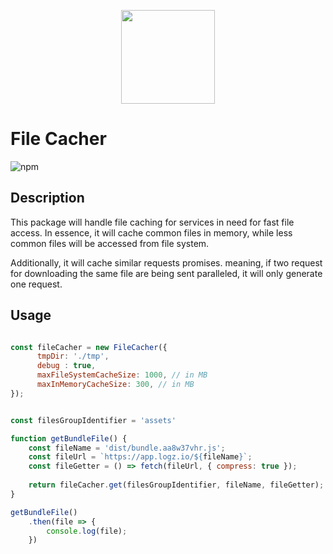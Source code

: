 <p align="center">
  <a href="http://logz.io">
    <img height="150px" src="https://logz.io/wp-content/uploads/2017/06/new-logzio-logo.png">
  </a>
</p>

# File Cacher

![npm](https://img.shields.io/npm/v/file-cacher)

## Description
This package will handle file caching for services in need for fast file access.
In essence, it will cache common files in memory, while less common files will be accessed from file system.

Additionally, it will cache similar requests promises. meaning, if two request for downloading the same file are being sent paralleled, it will only generate one request.

## Usage

```js

const fileCacher = new FileCacher({
      tmpDir: './tmp',
      debug : true,
      maxFileSystemCacheSize: 1000, // in MB
      maxInMemoryCacheSize: 300, // in MB
});


const filesGroupIdentifier = 'assets'

function getBundleFile() {
    const fileName = 'dist/bundle.aa8w37vhr.js';
    const fileUrl = `https://app.logz.io/${fileName}`;
    const fileGetter = () => fetch(fileUrl, { compress: true });
    
    return fileCacher.get(filesGroupIdentifier, fileName, fileGetter); 
}

getBundleFile()
    .then(file => {
        console.log(file);
    })

```
